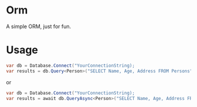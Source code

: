 # Orm
A simple ORM, just for fun.

# Usage

```csharp
var db = Database.Connect("YourConnectionString);
var results = db.Query<Person>("SELECT Name, Age, Address FROM Persons");
```
or
```csharp
var db = Database.Connect("YourConnectionString);
var results = await db.QueryAsync<Person>("SELECT Name, Age, Address FROM Persons");
```
